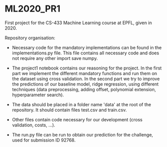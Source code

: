 # ML2020_PR1
First project for the CS-433 Machine Learning course at EPFL, given in 2020.

Repository organisation:

- Necessary code for the mandatory implementations can be found in the implementations.py file. This file contains all necessary code and does not require any other import save numpy.

- The project1 notebook contains our reasoning for the project. In the first part we implement the different mandatory functions and run them on the dataset using cross validation. In the second part we try to improve the predictions of our baseline model, ridge regression, using different techniques (data preprocessing, adding offset, polynomial extension, hyperparameter search).

- The data should be placed in a folder name 'data' at the root of the repository. It should contain files test.csv and train.csv.

- Other files contain code necessary for our development (cross validation, costs, ...).

- The run.py file can be run to obtain our prediction for the challenge, used for submission ID 92768.
